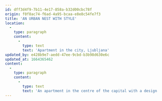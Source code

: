 ```yaml
---
id: dff3d4f9-7b11-4e17-858a-b32d00cbc78f
origin: f0f8ac74-f6ad-4a95-bcaa-e8e8c54fe7f3
title: 'AN URBAN NEST WITH STYLE'
location:
  -
    type: paragraph
    content:
      -
        type: text
        text: 'Apartment in the city, Ljubljana'
updated_by: e428b9e7-aedd-47ee-9cbd-b3b98d630e6c
updated_at: 1664365462
content:
  -
    type: paragraph
    content:
      -
        type: text
        text: 'An apartment in the centre of the capital with a design that will inspire you whenever you come home, while at the same time offering a warm oasis and shelter in the middle of the hustle and bustle of the city. The thoughtful interior design with countless ways to store equipment and your belongings maintains a fresh, elegant and spacious look.'
---
```

